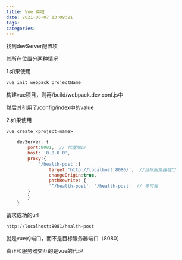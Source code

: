 ```yaml
---
title: Vue 跨域
date: 2021-06-07 13:09:21
tags:
categories:
---
```




找到devServer配置项

其所在位置分两种情况

1.如果使用

```bash
vue init webpack projectName
```

构建vue项目，则再/build/webpack.dev.conf.js中

然后其引用了/config/index中的value

2.如果使用

```
vue create <project-name>
```

```js
	devServer: {
    	port:8081,  // 代理端口
    	host: '0.0.0.0',
        proxy:{
            '/health-post':{
        		target:'http://localhost:8080/',  //目标服务器端口
        		changeOrigin:true,
        		pathRewrite: {
          		'^/health-post': '/health-post'  // 不可省
        }
        }
	}
```



请求成功的url

```
http://localhost:8081/health-post
```

就是vue的端口，而不是目标服务器端口（8080）

真正和服务器交互的是vue的代理